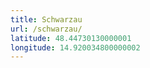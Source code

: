 ```yaml
---
title: Schwarzau
url: /schwarzau/
latitude: 48.44730130000001
longitude: 14.920034800000002
---
```

